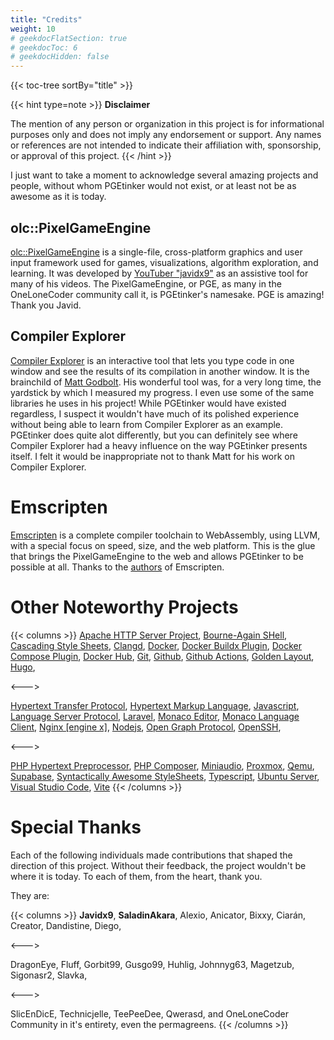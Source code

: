 ```yaml
---
title: "Credits"
weight: 10
# geekdocFlatSection: true
# geekdocToc: 6
# geekdocHidden: false
---
```


{{< toc-tree sortBy="title" >}}

{{< hint type=note >}}
**Disclaimer**

The mention of any person or organization in this project is for informational
purposes only and does not imply any endorsement or support. Any names or
references are not intended to indicate their affiliation with, sponsorship,
or approval of this project.
{{< /hint >}}

I just want to take a moment to acknowledge several amazing projects and people,
without whom PGEtinker would not exist, or at least not be as awesome as it is
today.

## olc::PixelGameEngine

[olc::PixelGameEngine](https://github.com/OneLoneCoder/olcPixelGameEngine) is a
single-file, cross-platform graphics and user input framework used for games,
visualizations, algorithm exploration, and learning. It was developed by [YouTuber
"javidx9"](https://youtube.com/@javidx9) as an assistive tool for many of his
videos. The PixelGameEngine, or PGE, as many in the OneLoneCoder community call it,
is PGEtinker's namesake. PGE is amazing! Thank
you Javid.

## Compiler Explorer

[Compiler Explorer](https://godbolt.org) is an interactive tool that lets you
type code in one window and see the results of its compilation in another window.
It is the brainchild of [Matt Godbolt](https://xania.org/MattGodbolt). His wonderful
tool was, for a very long time, the yardstick by which I measured my progress. I even
use some of the same libraries he uses in his project! While PGEtinker would have
existed regardless, I suspect it wouldn't have much of its polished experience
without being able to learn from Compiler Explorer as an example. PGEtinker
does quite alot differently, but you can definitely see where Compiler Explorer
had a heavy influence on the way PGEtinker presents itself. I felt it would be
inappropriate not to thank Matt for his work on Compiler Explorer.

# Emscripten

[Emscripten](https://emscripten.org) is a complete compiler toolchain to
WebAssembly, using LLVM, with a special focus on speed, size, and the web
platform. This is the glue that brings the PixelGameEngine to the web and
allows PGEtinker to be possible at all. Thanks to the
[authors](https://emscripten.org/docs/contributing/AUTHORS.html#emscripten-authors)
of Emscripten.

# Other Noteworthy Projects



{{< columns >}}
[Apache HTTP Server Project](https://httpd.apache.org/),
[Bourne-Again SHell](https://en.wikipedia.org/wiki/Bash_(Unix_shell)),
[Cascading Style Sheets](https://developer.mozilla.org/en-US/docs/Web/CSS),
[Clangd](https://clangd.llvm.org/),
[Docker](https://docs.docker.com/get-docker/),
[Docker Buildx Plugin](https://docs.docker.com/build/),
[Docker Compose Plugin](https://docs.docker.com/compose/),
[Docker Hub](https://hub.docker.com/),
[Git](https://git-scm.com/),
[Github](https://github.com),
[Github Actions](https://github.com/features/actions),
[Golden Layout](https://golden-layout.com/),
[Hugo](https://gohugo.io/),

<--->

[Hypertext Transfer Protocol](https://developer.mozilla.org/en-US/docs/Web/HTTP/Overview),
[Hypertext Markup Language](https://developer.mozilla.org/en-US/docs/Web/HTML),
[Javascript](https://developer.mozilla.org/en-US/docs/Web/JavaScript),
[Language Server Protocol](https://microsoft.github.io/language-server-protocol/),
[Laravel](https://laravel.com/),
[Monaco Editor](https://microsoft.github.io/monaco-editor/),
[Monaco Language Client](https://github.com/TypeFox/monaco-languageclient),
[Nginx [engine x]](https://nginx.org/),
[Nodejs](https://nodejs.org/),
[Open Graph Protocol](https://ogp.me/),
[OpenSSH](https://www.openssh.com/),

<--->

[PHP Hypertext Preprocessor](https://www.php.net/),
[PHP Composer](https://getcomposer.org/),
[Miniaudio](https://miniaud.io/),
[Proxmox](https://www.proxmox.com/),
[Qemu](https://www.qemu.org/),
[Supabase](https://github.com/supabase/supabase),
[Syntactically Awesome StyleSheets](https://sass-lang.com/guide/),
[Typescript](https://www.typescriptlang.org/),
[Ubuntu Server](https://ubuntu.com/download/server),
[Visual Studio Code](https://code.visualstudio.com/),
[Vite](https://vitejs.dev/)
{{< /columns >}}

# Special Thanks

Each of the following individuals made contributions that shaped the direction
of this project. Without their feedback, the project wouldn't be where it is
today. To each of them, from the heart, thank you.

They are:

{{< columns >}}
**Javidx9**,
**SaladinAkara**,
Alexio,
Anicator,
Bixxy,
Ciarán,
Creator,
Dandistine,
Diego, 

<--->

DragonEye,
Fluff,
Gorbit99,
Gusgo99,
Huhlig,
Johnnyg63,
Magetzub,
Sigonasr2,
Slavka,

<--->

SlicEnDicE,
Technicjelle,
TeePeeDee,
Qwerasd,
and OneLoneCoder Community in it's entirety, even the permagreens.
{{< /columns >}}

